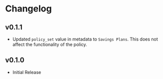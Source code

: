 # Changelog

## v0.1.1

- Updated `policy_set` value in metadata to `Savings Plans`. This does not affect the functionality of the policy.

## v0.1.0

- Initial Release
